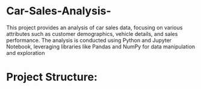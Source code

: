# Car-Sales-Analysis-

This project provides an analysis of car sales data, focusing on various attributes such as customer demographics, vehicle details, and sales performance. The analysis is conducted using Python and Jupyter Notebook, leveraging libraries like Pandas and NumPy for data manipulation and exploration
 # Project Structure:
